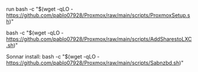 run 
bash -c "$(wget -qLO - https://github.com/pablo07928/Proxmox/raw/main/scripts/ProxmoxSetup.sh)"


bash -c "$(wget -qLO - https://github.com/pablo07928/Proxmox/raw/main/scripts/AddSharestoLXC.sh)"


Sonnar install:
bash -c "$(wget -qLO - https://github.com/pablo07928/Proxmox/raw/main/scripts/Sabnzbd.sh)"
